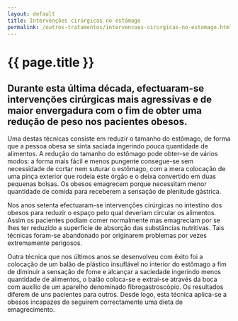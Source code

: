 ```yaml
---
layout: default
title: Intervenções cirúrgicas no estômago
permalink: /outros-tratamentos/intervencoes-cirurgicas-no-estomago.html
---
```


# {{ page.title }}

## Durante esta última década, efectuaram-se intervenções cirúrgicas mais agressivas e de maior envergadura com o fim de obter uma redução de peso nos pacientes obesos.

Uma destas técnicas consiste em reduzir o tamanho do estômago, de forma que a pessoa obesa se sinta saciada ingerindo pouca quantidade de alimentos. A redução do tamanho do estômago pode obter-se de vários modos: a forma mais fácil e menos pungente consegue-se sem necessidade de cortar nem suturar o estômago, com a mera colocação de uma pinça exterior que rodeia este órgão e o deixa convertido em duas pequenas bolsas. Os obesos emagrecem porque necessitam menor quantidade de comida para receberem a sensação de plenitude gástrica.

Nos anos setenta efectuaram-se intervenções cirúrgicas no intestino dos obesos para reduzir o espaço pelo qual deveriam circular os alimentos. Assim os pacientes podiam comer normalmente mas emagreciam por se lhes ter reduzido a superfície de absorção das substâncias nutritivas. Tais técnicas foram-se abandonado por originarem problemas por vezes extremamente perigosos.

Outra técnica que nos últimos anos se desenvolveu com êxito foi a colocação de um balão de plástico insuflável no interior do estômago a fim de diminuir a sensação de fome e alcançar a saciedade ingerindo menos quantidade de alimentos, o balão coloca-se e extrai-se através da boca com auxílio de um aparelho denominado fibrogastroscópio. Os resultados diferem de uns pacientes para outros. Desde logo, esta técnica aplica-se a obesos incapazes de seguirem correctamente uma dieta de emagrecimento.
